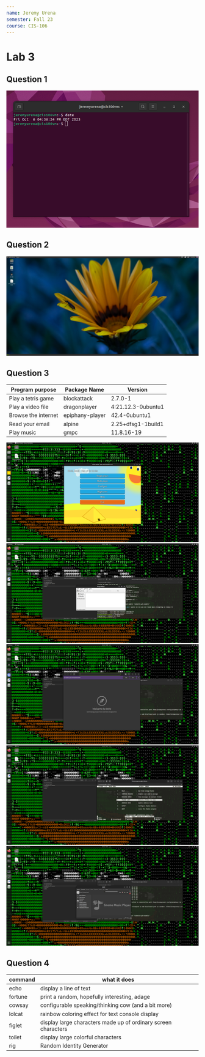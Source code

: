 ```yaml
---
name: Jeremy Urena
semester: Fall 23
course: CIS-106
---
```


# Lab 3

## Question 1
![question 1](q1.png)
## Question 2
![question 2.1](q2.1.png)
## Question 3

| Program purpose     | Package Name    | Version            |
| ------------------- | --------------- | ------------------ |
| Play a tetris game  | blockattack     | 2.7.0-1            |
| Play a video file   | dragonplayer    | 4:21.12.3-0ubuntu1 |
| Browse the internet | epiphany-player | 42.4-0ubuntu1      |
| Read your email     | alpine          | 2.25+dfsg1-1build1 |
| Play music          | gmpc            | 11.8.16-19         |

![question 3.1](q3.1.png)
![question 3.2](q3.2.png)
![question 3.3](q3.3.png)
![question 3.4](q3.4.png)
![question 3.5](q3.5.png)
## Question 4
| command | what it does                                                   |
| ------- | -------------------------------------------------------------- |
| echo    | display a line of text                                         |
| fortune | print a random, hopefully interesting, adage                   |
| cowsay  | configurable speaking/thinking cow (and a bit more)            |
| lolcat  | rainbow coloring effect for text console display               |
| figlet  | display large characters made up of ordinary screen characters |
| toilet  | display large colorful characters                             |
| rig     | Random Identity Generator                                      |